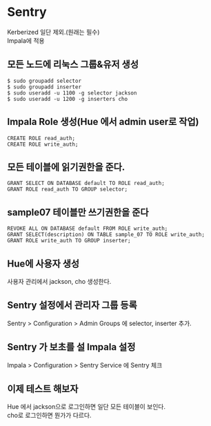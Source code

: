 # Sentry
Kerberized 일단 제외.(원래는 필수)<br>
Impala에 적용

## 모든 노드에 리눅스 그룹&유저 생성
```
$ sudo groupadd selector
$ sudo groupadd inserter
$ sudo useradd -u 1100 -g selector jackson
$ sudo useradd -u 1200 -g inserters cho
```

## Impala Role 생성(Hue 에서 admin user로 작업)
```
CREATE ROLE read_auth;
CREATE ROLE write_auth;
```

## 모든 테이블에 읽기권한을 준다.
```
GRANT SELECT ON DATABASE default TO ROLE read_auth;
GRANT ROLE read_auth TO GROUP selector;
```

## sample07 테이블만 쓰기권한을 준다
```
REVOKE ALL ON DATABASE default FROM ROLE write_auth;
GRANT SELECT(description) ON TABLE sample_07 TO ROLE write_auth;
GRANT ROLE write_auth TO GROUP inserter;
```

## Hue에 사용자 생성
사용자 관리에서 jackson, cho 생성한다.

## Sentry 설정에서 관리자 그룹 등록
Sentry > Configuration > Admin Groups 에 selector, inserter 추가.

## Sentry 가 보초를 설 Impala 설정
Impala > Configuration > Sentry Service 에 Sentry 체크

## 이제 테스트 해보자
Hue 에서 jackson으로 로그인하면 일단 모든 테이블이 보인다.<br>
cho로 로그인하면 뭔가가 다르다.






